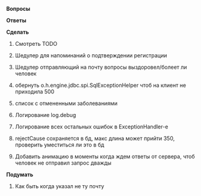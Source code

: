 **Вопросы**

**Ответы**

   
**Сделать**
1) Смотреть TODO

2) Шедулер для напоминаний о подтверждении регистрации

3) Шедулер отправляющий на почту вопросы выздоровел/болеет ли человек

4) обернуть o.h.engine.jdbc.spi.SqlExceptionHelper чтоб на клиент 
   не приходила 500
   
5) список с отмененными заболеваниями

6) Логирование log.debug

7) Логирование всех остальных ошибок в ExceptionHandler-е

8) rejectCause сохраняется в бд, макс длина может прийти 350, проверить уместиться ли это в бд

9) Добавить анимацию в моменты когда ждем ответы от сервера, чтоб человек не отправил запрос дважды


**Подумать**
1) Как быть когда указал не ту почту
